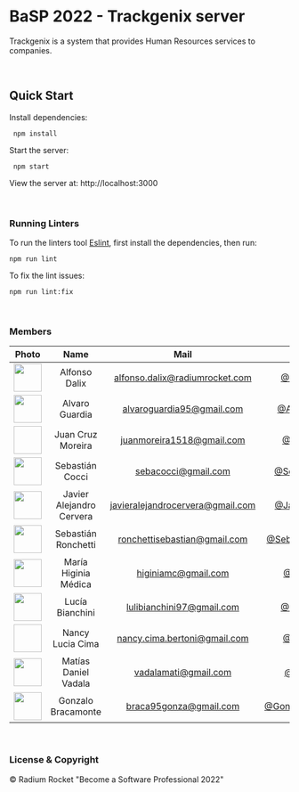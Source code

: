 # BaSP 2022 - Trackgenix server

Trackgenix is a system that provides Human Resources services to companies.

<br>

## Quick Start

Install dependencies:

```console
 npm install
```

Start the server:

```console
 npm start
```

 View the server at: http://localhost:3000

<br>

 ### Running Linters

To run the linters tool [Eslint](https://eslint.org/), first install the dependencies, then run:

```console
npm run lint
```

To fix the lint issues:

```console
npm run lint:fix
```

<br>

### Members

|Photo | Name  | Mail | Github
| :-----: | :-----: | :-----: | :-----: |
<img src="https://avatars.githubusercontent.com/u/103214366?v=4" height="50" width="50">| Alfonso Dalix | alfonso.dalix@radiumrocket.com| [@AlfonsoDalix](https://github.com/AlfonsoDalix)
<img src="https://avatars.githubusercontent.com/u/101296054?v=4" height="50" width="50">| Alvaro Guardia | alvaroguardia95@gmail.com | [@AlvaroGuardia](https://github.com/AlvaroGuardia)
<img height="50" width="50">| Juan Cruz Moreira | juanmoreira1518@gmail.com | [@JuanMornik](https://github.com/JuanMornik)
<img src="https://avatars.githubusercontent.com/u/101227333?v=4" height="50" width="50">| Sebastián Cocci| sebacocci@gmail.com | [@SebastianCocci](https://github.com/SebastianCocci)
<img src="https://avatars.githubusercontent.com/u/63616157?v=4" height="50" width="50">| Javier Alejandro Cervera | javieralejandrocervera@gmail.com | [@Javier-Cervera](https://github.com/Javier-Cervera)
<img src="https://avatars.githubusercontent.com/u/101360573?v=4" height="50" width="50">| Sebastián Ronchetti | ronchettisebastian@gmail.com | [@SebastianRonchetti](https://github.com/SebastianRonchetti)
<img src="https://avatars.githubusercontent.com/u/101294825?v=4" height="50" width="50">| María Higinia Médica | higiniamc@gmail.com | [@HiginiaMed](https://github.com/HiginiaMed)
<img src="https://avatars.githubusercontent.com/u/101265774?v=4" height="50" width="50">| Lucía Bianchini | lulibianchini97@gmail.com | [@LuliBianchini](https://github.com/lulibianchini)
<img height="50" width="50">| Nancy Lucia Cima | nancy.cima.bertoni@gmail.com | [@NancyCima](https://github.com/NancyCima)
<img src="https://avatars.githubusercontent.com/u/101281359?v=4" height="50" width="50">| Matías Daniel Vadala | vadalamati@gmail.com | [@vadalamati](https://github.com/vadalamati)
<img src="https://avatars.githubusercontent.com/u/94326143?v=4" height="50" width="50">| Gonzalo Bracamonte | braca95gonza@gmail.com | [@GonzaloBracamonte](https://github.com/GonzaloBracamonte)




<br>

### License & Copyright

© Radium Rocket "Become a Software Professional 2022"